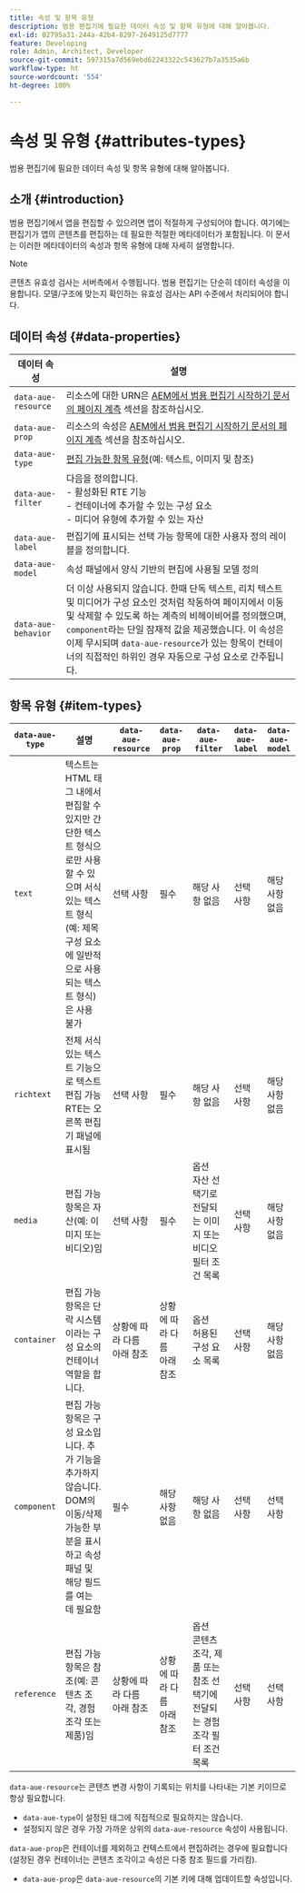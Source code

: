 ```yaml
---
title: 속성 및 항목 유형
description: 범용 편집기에 필요한 데이터 속성 및 항목 유형에 대해 알아봅니다.
exl-id: 02795a31-244a-42b4-8297-2649125d7777
feature: Developing
role: Admin, Architect, Developer
source-git-commit: 597315a7d569ebd62243322c543627b7a3535a6b
workflow-type: ht
source-wordcount: '554'
ht-degree: 100%

---
```



# 속성 및 유형 {#attributes-types}

범용 편집기에 필요한 데이터 속성 및 항목 유형에 대해 알아봅니다.

## 소개 {#introduction}

범용 편집기에서 앱을 편집할 수 있으려면 앱이 적절하게 구성되어야 합니다. 여기에는 편집기가 앱의 콘텐츠를 편집하는 데 필요한 적절한 메타데이터가 포함됩니다. 이 문서는 이러한 메타데이터의 속성과 항목 유형에 대해 자세히 설명합니다.

>[!NOTE]
>
>콘텐츠 유효성 검사는 서버측에서 수행됩니다. 범용 편집기는 단순히 데이터 속성을 이용합니다. 모델/구조에 맞는지 확인하는 유효성 검사는 API 수준에서 처리되어야 합니다.

## 데이터 속성 {#data-properties}

| 데이터 속성 | 설명 |
|---|---|
| `data-aue-resource` | 리소스에 대한 URN은 [AEM에서 범용 편집기 시작하기 문서의 페이지 계측](getting-started.md#instrument-thepage) 섹션을 참조하십시오. |
| `data-aue-prop` | 리소스의 속성은 [AEM에서 범용 편집기 시작하기 문서의 페이지 계측](getting-started.md#instrument-thepage) 섹션을 참조하십시오. |
| `data-aue-type` | [편집 가능한 항목 유형](#item-types)(예: 텍스트, 이미지 및 참조) |
| `data-aue-filter` | 다음을 정의합니다.<br>- 활성화된 RTE 기능<br>- 컨테이너에 추가할 수 있는 구성 요소<br>- 미디어 유형에 추가할 수 있는 자산 |
| `data-aue-label` | 편집기에 표시되는 선택 가능 항목에 대한 사용자 정의 레이블을 정의합니다. |
| `data-aue-model` | 속성 패널에서 양식 기반의 편집에 사용될 모델 정의 |
| `data-aue-behavior` | 더 이상 사용되지 않습니다. 한때 단독 텍스트, 리치 텍스트 및 미디어가 구성 요소인 것처럼 작동하여 페이지에서 이동 및 삭제할 수 있도록 하는 계측의 비헤이비어를 정의했으며, `component`라는 단일 잠재적 값을 제공했습니다. 이 속성은 이제 무시되며 `data-aue-resource`가 있는 항목이 컨테이너의 직접적인 하위인 경우 자동으로 구성 요소로 간주됩니다. |

## 항목 유형 {#item-types}

| `data-aue-type` | 설명 | `data-aue-resource` | `data-aue-prop` | `data-aue-filter` | `data-aue-label` | `data-aue-model` |
|---|---|---|---|---|---|---|
| `text` | 텍스트는 HTML 태그 내에서 편집할 수 있지만 간단한 텍스트 형식으로만 사용할 수 있으며 서식 있는 텍스트 형식(예: 제목 구성 요소에 일반적으로 사용되는 텍스트 형식)은 사용 불가 | 선택 사항 | 필수 | 해당 사항 없음 | 선택 사항 | 해당 사항 없음 |
| `richtext` | 전체 서식 있는 텍스트 기능으로 텍스트 편집 가능 RTE는 오른쪽 편집기 패널에 표시됨 | 선택 사항 | 필수 | 해당 사항 없음 | 선택 사항 | 해당 사항 없음 |
| `media` | 편집 가능 항목은 자산(예: 이미지 또는 비디오)임 | 선택 사항 | 필수 | 옵션<br>자산 선택기로 전달되는 이미지 또는 비디오 필터 조건 목록 | 선택 사항 | 해당 사항 없음 |
| `container` | 편집 가능 항목은 단락 시스템이라는 구성 요소의 컨테이너 역할을 합니다. | 상황에 따라 다름 <br>아래 참조 | 상황에 따라 다름 <br>아래 참조 | 옵션<br>허용된 구성 요소 목록 | 선택 사항 | 해당 사항 없음 |
| `component` | 편집 가능 항목은 구성 요소입니다. 추가 기능을 추가하지 않습니다. DOM의 이동/삭제 가능한 부분을 표시하고 속성 패널 및 해당 필드를 여는 데 필요함 | 필수 | 해당 사항 없음 | 해당 사항 없음 | 선택 사항 | 선택 사항 |
| `reference` | 편집 가능 항목은 참조(예: 콘텐츠 조각, 경험 조각 또는 제품)임 | 상황에 따라 다름 <br>아래 참조 | 상황에 따라 다름 <br>아래 참조 | 옵션<br>콘텐츠 조각, 제품 또는 참조 선택기에 전달되는 경험 조각 필터 조건 목록 | 선택 사항 | 선택 사항 |

`data-aue-resource`는 콘텐츠 변경 사항이 기록되는 위치를 나타내는 기본 키이므로 항상 필요합니다.

* `data-aue-type`이 설정된 태그에 직접적으로 필요하지는 않습니다.
* 설정되지 않은 경우 가장 가까운 상위의 `data-aue-resource` 속성이 사용됩니다.

`data-aue-prop`은 컨테이너를 제외하고 컨텍스트에서 편집하려는 경우에 필요합니다(설정된 경우 컨테이너는 콘텐츠 조각이고 속성은 다중 참조 필드를 가리킴).

* `data-aue-prop`은 `data-aue-resource`의 기본 키에 대해 업데이트할 속성입니다.

